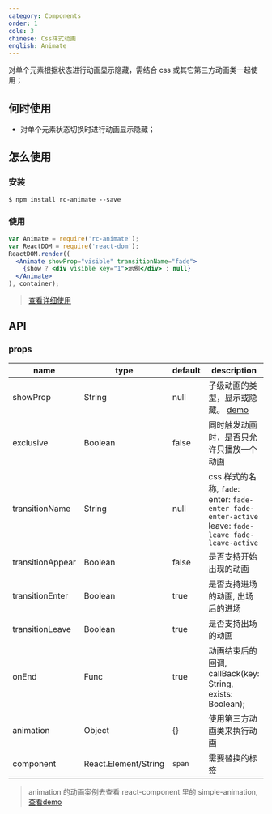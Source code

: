 ```yaml
---
category: Components
order: 1
cols: 3
chinese: Css样式动画
english: Animate
---
```




对单个元素根据状态进行动画显示隐藏，需结合 css 或其它第三方动画类一起使用；

## 何时使用

- 对单个元素状态切换时进行动画显示隐藏；

## 怎么使用

### 安装

```
$ npm install rc-animate --save
```

### 使用

```jsx
var Animate = require('rc-animate');
var ReactDOM = require('react-dom');
ReactDOM.render((
  <Animate showProp="visible" transitionName="fade">
    {show ? <div visible key="1">示例</div> : null}
  </Animate>
), container);
```
> [查看详细使用](https://github.com/react-component/animate/blob/master/docs/zh-cn/intro.md)

## API

### props 

|   name    |   type   |   default  |   description     |
|-----------|----------|------------|-------------------|
| showProp  | String   |  null      | 子级动画的类型，显示或隐藏。 [demo](http://react-component.github.io/animate/examples/hide-todo.html) |
| exclusive | Boolean  |  false     | 同时触发动画时，是否只允许只播放一个动画 |
| transitionName | String  |  null  | css 样式的名称, `fade`: enter: `fade-enter fade-enter-active` leave: `fade-leave fade-leave-active` | 
| transitionAppear | Boolean | false | 是否支持开始出现的动画 |
| transitionEnter  | Boolean | true  | 是否支持进场的动画, 出场后的进场 |
| transitionLeave  | Boolean | true  | 是否支持出场的动画   |
| onEnd     | Func     |  true    | 动画结束后的回调, callBack(key: String, exists: Boolean); |
| animation | Object   | {}         |  使用第三方动画类来执行动画 |
| component | React.Element/String   | `span` | 需要替换的标签  |

> animation 的动画案例去查看 react-component 里的 simple-animation, [查看demo](http://react-component.github.io/animate/)
